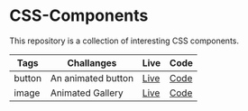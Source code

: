 # CSS-Components

This repository is a collection of interesting CSS components.



| Tags  | Challanges | Live|  Code|
| --- | -- |  -- | --  |
| button|  An animated button | [Live](https://codepen.io/simpleluke/pen/ExbxwRm) | [Code](https://codepen.io/simpleluke/pen/ExbxwRm) |
| image|  Animated Gallery | [Live](https://codepen.io/simpleluke/pen/qBVEqVr?editors=1100) | [Code](https://codepen.io/simpleluke/pen/qBVEqVr?editors=1100) |



